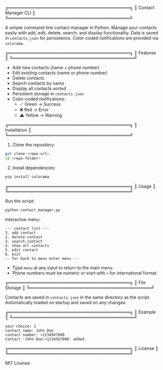 ╔════════════════════════════════════════╗
║           Contact Manager CLI          ║
╚════════════════════════════════════════╝

A simple command-line contact manager in Python. Manage your contacts easily with add, edit, delete, search, and display functionality. Data is saved in `contacts.json` for persistence. Color-coded notifications are provided via `colorama`.

╔════════════════════════════════════════╗
║               Features                 ║
╚════════════════════════════════════════╝

- Add new contacts (name + phone number)
- Edit existing contacts (name or phone number)
- Delete contacts
- Search contacts by name
- Display all contacts sorted
- Persistent storage in `contacts.json`
- Color-coded notifications:
  - ✅ Green → Success
  - ❌ Red → Error
  - ⚠️ Yellow → Warning

╔════════════════════════════════════════╗
║             Installation               ║
╚════════════════════════════════════════╝

1. Clone the repository:

```bash
git clone <repo-url>
cd <repo-folder>
```

2. Install dependencies:

```bash
pip install colorama
```

╔════════════════════════════════════════╗
║                Usage                   ║
╚════════════════════════════════════════╝

Run the script:

```bash
python contact_manager.py
```

Interactive menu:

```
--- contact list ---
1. add contact
2. delete contact
3. search contact
4. show all contacts
5. edit contact
6. exit
-- for back to menu enter menu ---
```

- Type `menu` at any input to return to the main menu.
- Phone numbers must be numeric or start with `+` for international format.

╔════════════════════════════════════════╗
║             File Storage               ║
╚════════════════════════════════════════╝

Contacts are saved in `contacts.json` in the same directory as the script. Automatically loaded on startup and saved on any changes.

╔════════════════════════════════════════╗
║               Example                  ║
╚════════════════════════════════════════╝

```
your choice: 1
contact name: John Doe
contact number: +1234567890
Contact 'John Doe:+1234567890' added.
```

╔════════════════════════════════════════╗
║               License                  ║
╚════════════════════════════════════════╝

MIT License
